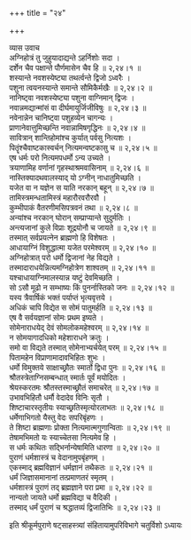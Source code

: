+++
title = "२४"

+++

व्यास उवाच  
अग्निहोत्रं तु जुहुयादाद्यन्ते ऽहर्निशोः सदा ।  
दर्शेन चैव पक्षान्ते पौर्णमासेन चैव हि ॥ २,२४।१ ॥  
शस्यान्ते नवशस्येष्ट्या तथर्त्वन्ते द्विजो ऽध्वरैः ।  
पशुना त्वयनस्यान्ते समान्ते सौमिकैर्मखैः ॥ २,२४।२ ॥  
नानिष्ट्वा नवशस्येष्ट्या पशुना वाग्निमान् द्विजः ।  
नवान्नमद्यान्मांसं वा दीर्घमायुर्जिजीविषुः ॥ २,२४।३ ॥  
नवेनान्नेन चानिष्ट्वा पशुहव्येन चागन्यः ।  
प्राणानेवात्तुमिच्छन्ति नवान्नामिषगृद्धिनः ॥ २,२४।४ ॥  
सावित्रान् शान्तिहोमांश्च कुर्यात् पर्वसु नित्यशः ।  
पितॄंश्चैवाष्टकास्वर्चन् नित्यमन्वष्टकासु च ॥ २,२४।५ ॥  
एष धर्मः परो नित्यमपधर्मो ऽन्य उच्यते ।  
त्रयाणामिह वर्णानां गृहस्थाश्रमवासिनाम् ॥ २,२४।६ ॥  
नास्तिक्यादथवालस्याद् यो ऽग्नीन् नाधातुमिच्छति ।  
यजेत वा न यज्ञेन स याति नरकान् बहून् ॥ २,२४।७ ॥  
तामिस्त्रमन्धतामिस्त्रं महारौरवरौरवौ ।  
कुम्भीपाकं वैतरणीमसिपत्रवनं तथा ॥ २,२४।८ ॥  
अन्यांश्च नरकान् घोरान् सम्प्राप्यान्ते सुदुर्मतिः ।  
अन्त्यजानां कुले विप्राः शूद्रयोनौ च जायते ॥ २,२४।९ ॥  
तस्मात् सर्वप्रयत्नेन ब्राह्मणो हि विशेषतः ।  
आधायाग्निं विशुद्धात्मा यजेत परमेश्वरम् ॥ २,२४।१० ॥  
अग्निहोत्रात् परो धर्मो द्विजानां नेह विद्यते ।  
तस्मादाराधयेन्नित्यमग्निहोत्रेण शाश्वतम् ॥ २,२४।११ ॥  
यश्चाधायाग्निमालस्यान्न यष्टुं देवमिच्छति ।  
सो ऽसौ मूढो न सम्भाष्यः किं पुनर्नास्तिको जनः ॥ २,२४।१२ ॥  
यस्य त्रैवार्षिकं भक्तं पर्याप्तं भृत्यवृत्तये ।  
अधिकं चापि विद्येत स सोमं पातुमर्हति ॥ २,२४।१३ ॥  
एष वै सर्वयज्ञानां सोमः प्रथम इष्यते ।  
सोमेनाराधयेद् देवं सोमलोकमहेश्वरम् ॥ २,२४।१४ ॥  
न सोमयागादधिको महेशाराधने क्रतुः ।  
समो वा विद्यते तस्मात् सोमेनाभ्यर्चयेत् परम् ॥ २,२४।१५ ॥  
पितामहेन विप्राणामादावभिहितः शुभः ।  
धर्मो विमुक्तये साक्षाच्छ्रौतः स्मार्तो द्विधा पुनः ॥ २,२४।१६ ॥  
श्रौतस्त्रेताग्निसम्बन्धात् स्मार्तः पूर्वं मयोदितः ।  
श्रेयस्करतमः श्रौतस्तस्माच्छ्रौतं समाचरेत् ॥ २,२४।१७ ॥  
उभावभिहितौ धर्मौ वेदादेव विनिः सृतौ ।  
शिष्टाचारस्तृतीयः स्याच्छ्रतिस्मृत्योरलाभतः ॥ २,२४।१८ ॥  
धर्मेणाभिगतो यैस्तु वेदः सपरिबृंहणः ।  
ते शिष्टा ब्राह्मणाः प्रोक्ता नित्यमात्मगुणान्विताः ॥ २,२४।१९ ॥  
तेषामभिमतो यः स्याच्चेतसा नित्यमेव हि ।  
स धर्मः कथितः सद्भिर्नान्येषामिति धारणा ॥ २,२४।२० ॥  
पुराणं धर्मशास्त्रं च वेदानामुपबृंहणम् ।  
एकस्माद् ब्रह्मविज्ञानं धर्मज्ञानं तथैकतः ॥ २,२४।२१ ॥  
धर्मं जिज्ञासमानानां तत्प्रमाणतरं स्मृतम् ।  
धर्मशास्त्रं पुराणं तद् ब्रह्मज्ञाने परा प्रमा ॥ २,२४।२२ ॥  
नान्यतो जायते धर्मो ब्रह्मविद्या च वैदिकी ।  
तस्माद् धर्मं पुराणं च श्रद्धातव्यं द्विजातिभिः ॥ २,२४।२३ ॥  
    
इति श्रीकूर्मपुराणे षट्साहस्त्र्यां संहितायामुपरिविभागे चतुर्विशो ऽध्यायः
